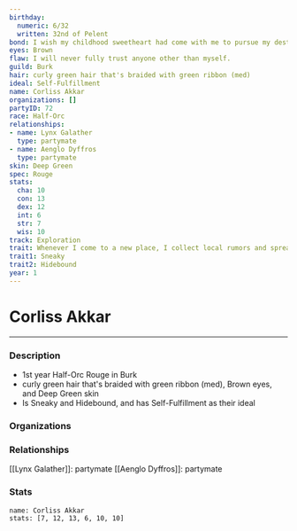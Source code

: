 ```yaml
---
birthday:
  numeric: 6/32
  written: 32nd of Pelent
bond: I wish my childhood sweetheart had come with me to pursue my destiny.
eyes: Brown
flaw: I will never fully trust anyone other than myself.
guild: Burk
hair: curly green hair that's braided with green ribbon (med)
ideal: Self-Fulfillment
name: Corliss Akkar
organizations: []
partyID: 72
race: Half-Orc
relationships:
- name: Lynx Galather
  type: partymate
- name: Aenglo Dyffros
  type: partymate
skin: Deep Green
spec: Rouge
stats:
  cha: 10
  con: 13
  dex: 12
  int: 6
  str: 7
  wis: 10
track: Exploration
trait: Whenever I come to a new place, I collect local rumors and spread gossip.
trait1: Sneaky
trait2: Hidebound
year: 1
---
```

# Corliss Akkar
---
### Description
- 1st year Half-Orc Rouge in Burk
- curly green hair that's braided with green ribbon (med), Brown eyes, and Deep Green skin
- Is Sneaky and Hidebound, and has Self-Fulfillment as their ideal

### Organizations
### Relationships
[[Lynx Galather]]: partymate
[[Aenglo Dyffros]]: partymate
### Stats
```statblock
name: Corliss Akkar
stats: [7, 12, 13, 6, 10, 10]
```